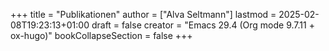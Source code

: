 +++
title = "Publikationen"
author = ["Alva Seltmann"]
lastmod = 2025-02-08T19:23:13+01:00
draft = false
creator = "Emacs 29.4 (Org mode 9.7.11 + ox-hugo)"
bookCollapseSection = false
+++

<script src="https://bibbase.org/show?bib=https%3A%2F%2Fbibbase.org%2Fzotero-mypublications%2Fapolea&jsonp=1"></script>
